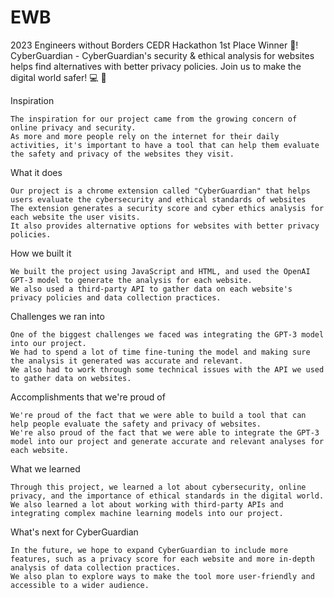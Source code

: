 # EWB
2023 Engineers without Borders CEDR Hackathon 1st Place Winner 🥇! CyberGuardian - CyberGuardian's security &amp; ethical analysis for websites helps find alternatives with better privacy policies. Join us to make the digital world safer! 💻 🔐


Inspiration

    The inspiration for our project came from the growing concern of online privacy and security.
    As more and more people rely on the internet for their daily activities, it's important to have a tool that can help them evaluate the safety and privacy of the websites they visit.

What it does

    Our project is a chrome extension called "CyberGuardian" that helps users evaluate the cybersecurity and ethical standards of websites
    The extension generates a security score and cyber ethics analysis for each website the user visits.
    It also provides alternative options for websites with better privacy policies.

How we built it

    We built the project using JavaScript and HTML, and used the OpenAI GPT-3 model to generate the analysis for each website.
    We also used a third-party API to gather data on each website's privacy policies and data collection practices.

Challenges we ran into

    One of the biggest challenges we faced was integrating the GPT-3 model into our project.
    We had to spend a lot of time fine-tuning the model and making sure the analysis it generated was accurate and relevant.
    We also had to work through some technical issues with the API we used to gather data on websites.

Accomplishments that we're proud of

    We're proud of the fact that we were able to build a tool that can help people evaluate the safety and privacy of websites.
    We're also proud of the fact that we were able to integrate the GPT-3 model into our project and generate accurate and relevant analyses for each website.

What we learned

    Through this project, we learned a lot about cybersecurity, online privacy, and the importance of ethical standards in the digital world.
    We also learned a lot about working with third-party APIs and integrating complex machine learning models into our project.

What's next for CyberGuardian

    In the future, we hope to expand CyberGuardian to include more features, such as a privacy score for each website and more in-depth analysis of data collection practices.
    We also plan to explore ways to make the tool more user-friendly and accessible to a wider audience.

